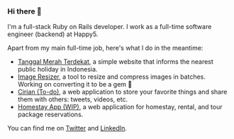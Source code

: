 ### Hi there 👋

I'm a full-stack Ruby on Rails developer. I work as a full-time software engineer (backend) at Happy5.

Apart from my main full-time job, here's what I do in the meantime:
- [Tanggal Merah Terdekat](https://tanggal-merah-terdekat.vercel.app), a simple website that informs the nearest public holiday in Indonesia.
- [Image Resizer](https://github.com/adiprnm/image-resizer), a tool to resize and compress images in batches. Working on converting it to be a gem 💎
- [Cirian (To-do)](#), a web application to store your favorite things and share them with others: tweets, videos, etc.
- [Homestay App (WIP)](#), a web application for homestay, rental, and tour package reservations.

You can find me on [Twitter](https://twitter.com/adi_prnm) and [LinkedIn](https://linkedin.com/in/adi-prnm).
